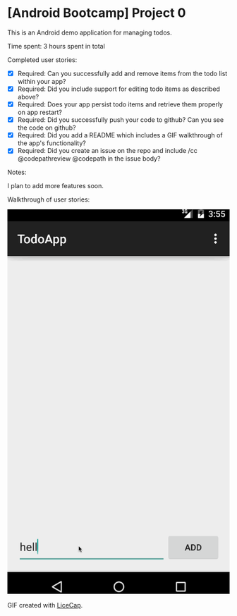 # [Android Bootcamp] Project 0

This is an Android demo application for managing todos.

Time spent: 3 hours spent in total

Completed user stories:

 * [x] Required: Can you successfully add and remove items from the todo list within your app?
 * [x] Required: Did you include support for editing todo items as described above?
 * [x] Required: Does your app persist todo items and retrieve them properly on app restart?
 * [x] Required: Did you successfully push your code to github? Can you see the code on github?
 * [x] Required: Did you add a README which includes a GIF walkthrough of the app's functionality?
 * [x] Required: Did you create an issue on the repo and include /cc @codepathreview @codepath in the issue body?
 
Notes:

I plan to add more features soon.

Walkthrough of user stories:

![Video Walkthrough](android-bootcamp-project-0.gif)

GIF created with [LiceCap](http://www.cockos.com/licecap/).

